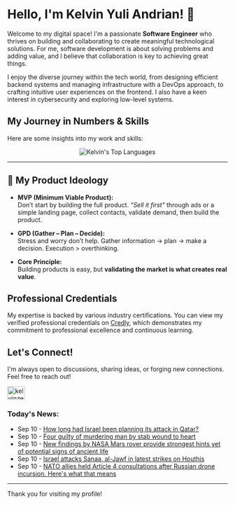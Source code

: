 # Hello, I'm Kelvin Yuli Andrian! 👋

Welcome to my digital space! I'm a passionate **Software Engineer** who thrives on building and collaborating to create meaningful technological solutions. For me, software development is about solving problems and adding value, and I believe that collaboration is key to achieving great things.

I enjoy the diverse journey within the tech world, from designing efficient backend systems and managing infrastructure with a DevOps approach, to crafting intuitive user experiences on the frontend. I also have a keen interest in cybersecurity and exploring low-level systems.

## My Journey in Numbers & Skills

Here are some insights into my work and skills:

<p align="center">
  <img src="https://github-readme-stats.vercel.app/api/top-langs/?username=kelvinzer0&layout=compact&theme=radical" alt="Kelvin's Top Languages" />
</p>

---

## 🚀 My Product Ideology

- **MVP (Minimum Viable Product):**  
  Don’t start by building the full product. *"Sell it first"* through ads or a simple landing page, collect contacts, validate demand, then build the product.

- **GPD (Gather – Plan – Decide):**  
  Stress and worry don’t help. Gather information → plan → make a decision. Execution > overthinking.

- **Core Principle:**  
  Building products is easy, but **validating the market is what creates real value**.

## Professional Credentials

My expertise is backed by various industry certifications. You can view my verified professional credentials on [Credly](https://www.credly.com/users/kelvin-yuli-andrian/badges), which demonstrates my commitment to professional excellence and continuous learning.

## Let's Connect!

I'm always open to discussions, sharing ideas, or forging new connections. Feel free to reach out!

<p align="left">
    <a href="https://linkedin.com/in/kelvinzero" target="blank"><img align="center" src="https://cdn.jsdelivr.net/npm/simple-icons@3.0.1/icons/linkedin.svg" alt="kelvinzero" height="30" width="40" /></a>
</p>

### Today's News:

<!-- feed start -->
- Sep 10 - [How long had Israel been planning its attack in Qatar?](https://www.yahoo.com/news/articles/long-had-israel-planning-attack-155428119.html)
- Sep 10 - [Four guilty of murdering man by stab wound to heart](https://www.yahoo.com/news/articles/four-guilty-murdering-man-stab-130630246.html)
- Sep 10 - [New findings by NASA Mars rover provide strongest hints yet of potential signs of ancient life](https://www.yahoo.com/news/articles/findings-nasa-mars-rover-strongest-150137880.html)
- Sep 10 - [Israel attacks Sanaa, al-Jawf in latest strikes on Houthis](https://www.yahoo.com/news/articles/israel-strikes-yemens-sanaa-houthi-142219669.html)
- Sep 10 - [NATO allies held Article 4 consultations after Russian drone incursion. Here's what that means](https://www.yahoo.com/news/articles/nato-allies-held-article-4-125933772.html)
<!-- feed end -->

---

Thank you for visiting my profile!
